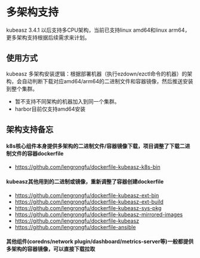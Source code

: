 # 多架构支持

kubeasz 3.4.1 以后支持多CPU架构，当前已支持linux amd64和linux arm64，更多架构支持根据后续需求来计划。

## 使用方式

kubeasz 多架构安装逻辑：根据部署机器（执行ezdown/ezctl命令的机器）的架构，会自动判断下载对应amd64/arm64的二进制文件和容器镜像，然后推送安装到整个集群。

- 暂不支持不同架构的机器加入到同一个集群。
- harbor目前仅支持amd64安装

## 架构支持备忘

#### k8s核心组件本身提供多架构的二进制文件/容器镜像下载，项目调整了下载二进制文件的容器dockerfile

- https://github.com/lengrongfu/dockerfile-kubeasz-k8s-bin

#### kubeasz其他用到的二进制或镜像，重新调整了容器创建dockerfile

- https://github.com/lengrongfu/dockerfile-kubeasz-ext-bin
- https://github.com/lengrongfu/dockerfile-kubeasz-ext-build
- https://github.com/lengrongfu/dockerfile-kubeasz-sys-pkg
- https://github.com/lengrongfu/dockerfile-kubeasz-mirrored-images
- https://github.com/lengrongfu/dockerfile-kubeasz
- https://github.com/lengrongfu/dockerfile-ansible

#### 其他组件(coredns/network plugin/dashboard/metrics-server等)一般都提供多架构的容器镜像，可以直接下载拉取


